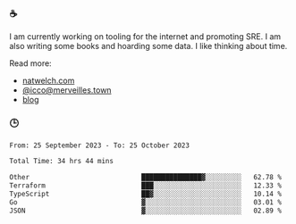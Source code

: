 ### ☕

I am currently working on tooling for the internet and promoting SRE. I am also writing some books and hoarding some data. I like thinking about time. 

Read more:

 - [natwelch.com](https://natwelch.com)
 - [@icco@merveilles.town](https://merveilles.town/@icco)
 - [blog](https://writing.natwelch.com)

### 🕒

<!--START_SECTION:waka-->

```txt
From: 25 September 2023 - To: 25 October 2023

Total Time: 34 hrs 44 mins

Other                            ███████████████▓░░░░░░░░░   62.78 %
Terraform                        ███░░░░░░░░░░░░░░░░░░░░░░   12.33 %
TypeScript                       ██▓░░░░░░░░░░░░░░░░░░░░░░   10.14 %
Go                               ▓░░░░░░░░░░░░░░░░░░░░░░░░   03.01 %
JSON                             ▓░░░░░░░░░░░░░░░░░░░░░░░░   02.89 %
```

<!--END_SECTION:waka-->
